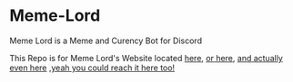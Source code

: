 # Meme-Lord
Meme Lord is a Meme and Curency Bot for Discord<br>

This Repo is for Meme Lord's Website located [here](https://memelord.netlify.app), [or here](https://memelord.netlify.app), [and actually even here](https://memelord.netlify.app) ,[yeah you could reach it here too!](https://memelord.netlify.app/meme.html)
